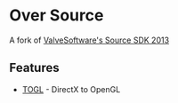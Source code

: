 # Over Source
A fork of [ValveSoftware's Source SDK 2013](https://github.com/valveSoftware/source-sdk-2013)

## Features
* [TOGL](https://github.com/ValveSoftware/ToGL) - DirectX to OpenGL
